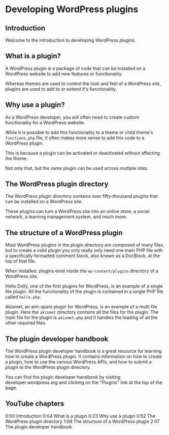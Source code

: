 # Developing WordPress plugins

## Introduction

Welcome to the introduction to developing WordPress plugins.

## What is a plugin?

A WordPress plugin is a package of code that can be installed on a WordPress website to add new features or functionality.

Whereas themes are used to control the look and feel of a WordPress site, plugins are used to add to or extend it's functionality.

## Why use a plugin?

As a WordPress developer, you will often need to create custom functionality for a WordPress website. 

While it is possible to add this functionality to a theme or child theme's `functions.php` file, it often makes more sense to add this code to a WordPress plugin.

This is because a plugin can be activated or deactivated without affecting the theme.

Not only that, but the same plugin can be used across multiple sites.

## The WordPress plugin directory

The WordPress plugin directory contains over fifty-thousand plugins that can be installed on a WordPress site. 

These plugins can turn a WordPress site into an online store, a social network, a learning management system, and much more.

## The structure of a WordPress plugin

Most WordPress plugins in the plugin directory are composed of many files, but to create a valid plugin you only really only need one main PHP file with a specifically formatted comment block, also known as a DocBlock, at the top of that file.

When installed, plugins exist inside the `wp-content/plugins` directory of a WordPress site.

Hello Dolly, one of the first plugins for WordPress, is an example of a single file plugin. All the functionality of the plugin is contained in a single PHP file called `hello.php`.

Akismet, an anti-spam plugin for WordPress, is an example of a multi file plugin. Here the `akismet` directory contains all the files for the plugin. The main file for the plugin is `akismet.php` and it handles the loading of all the other required files.

## The plugin developer handbook

The WordPress plugin developer handbook is a great resource for learning how to create a WordPress plugin. It contains information on how to create a plugin, how to use the various WordPress APIs, and how to submit a plugin to the WordPress plugin directory.

You can find the plugin developer handbook by visiting developer.wordpress.org and clicking on the "Plugins" link at the top of the page.

## YouTube chapters

0:00 Introduction
0:04 What is a plugin
0:23 Why use a plugin
0:52 The WordPress plugin directory
1:09 The structure of a WordPress plugin
2:07 The plugin developer handbook